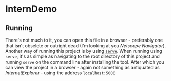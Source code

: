 # InternDemo

## Running

There's not much to it, you can open this file in a browser - preferably one that isn't obselete or outright dead (I'm looking at you *Netscape Navigator*). Another way of running this project is by using [`serve`](https://npmjs.com/package/serve). When running using `serve`, it's as simple as navigating to the root directory of this project and running `serve` on the command line after installing the tool. After which you can view the project in a browser - again not something as antiquated as *InternetExplorer* - using the address `localhost:5000`
